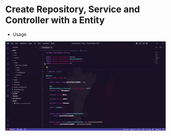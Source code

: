 # Create Repository, Service and Controller with a Entity

* Usage

![image](./imgs/Example.gif)








